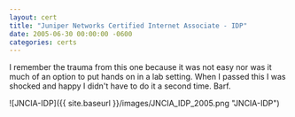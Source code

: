 ```yaml
---
layout: cert
title: "Juniper Networks Certified Internet Associate - IDP"
date: 2005-06-30 00:00:00 -0600
categories: certs
---
```


I remember the trauma from this one because it was not easy nor was it much of an option to put hands on in a lab setting.  When I passed this I was shocked and happy I didn't have to do it a second time.   Barf.

![JNCIA-IDP]({{ site.baseurl }}/images/JNCIA_IDP_2005.png "JNCIA-IDP")

